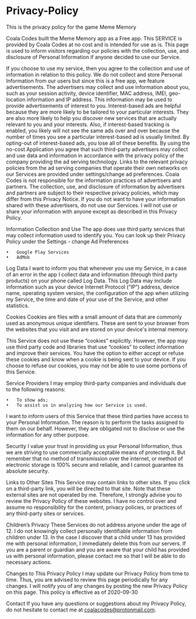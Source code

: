 # Privacy-Policy
This is the privacy policy for the game Meme Memory

Coala Codes built the Meme Memory app as a Free app. 
This SERVICE is provided by Coala Codes at no cost and is intended for use as is. 
This page is used to inform visitors regarding our policies with the collection, use, and disclosure of Personal Information if anyone decided to use our Service. 

If you choose to use my service, then you agree to the collection and use of information in relation to this policy. We do not collect and store Personal Information from our users but since this is a free app, we feature advertisements. The advertisers may collect and use information about you, such as your session activity, device identifier, MAC address, IMEI, geo-location information and IP address. This information may be used to provide advertisements of interest to you. Interest-based ads are helpful because they are more likely to be tailored to your particular interests. They are also more likely to help you discover new services that are actually relevant to you and your interests. Also, if interest-based tracking is enabled, you likely will not see the same ads over and over because the number of times you see a particular interest-based ad is usually limited. By opting-out of interest-based ads, you lose all of these benefits.
By using the no-cost Application you agree that such third-party advertisers may collect and use data and information in accordance with the privacy policy of the company providing the ad serving technology. Links to the relevant privacy policies from the ad serving companies that operate their own networks on our Services are provided under settings/change ad preferences. Coala Codes is not responsible for the information practices of advertisers and partners. The collection, use, and disclosure of information by advertisers and partners are subject to their respective privacy policies, which may differ from this Privacy Notice. If you do not want to have your information shared with these advertisers, do not use our Services.
I will not use or share your information with anyone except as described in this Privacy Policy. 

Information Collection and Use
The app does use third party services that may collect information used to identify you. 
You can look up their Privacy Policy under the Settings - change Ad Preferences 

	•	Google Play Services
	•	AdMob

Log Data
I want to inform you that whenever you use my Service, in a case of an error in the app I collect data and information (through third party products) on your phone called Log Data. This Log Data may include information such as your device Internet Protocol (“IP”) address, device name, operating system version, the configuration of the app when utilizing my Service, the time and date of your use of the Service, and other statistics. 

Cookies
Cookies are files with a small amount of data that are commonly used as anonymous unique identifiers. These are sent to your browser from the websites that you visit and are stored on your device's internal memory. 

This Service does not use these “cookies” explicitly. However, the app may use third party code and libraries that use “cookies” to collect information and improve their services. You have the option to either accept or refuse these cookies and know when a cookie is being sent to your device. If you choose to refuse our cookies, you may not be able to use some portions of this Service. 

Service Providers
I may employ third-party companies and individuals due to the following reasons: 

	•	To show ads;
	•	To assist us in analyzing how our Service is used.

I want to inform users of this Service that these third parties have access to your Personal Information. The reason is to perform the tasks assigned to them on our behalf. However, they are obligated not to disclose or use the information for any other purpose. 

Security
I value your trust in providing us your Personal Information, thus we are striving to use commercially acceptable means of protecting it. But remember that no method of transmission over the internet, or method of electronic storage is 100% secure and reliable, and I cannot guarantee its absolute security. 


Links to Other Sites
This Service may contain links to other sites. If you click on a third-party link, you will be directed to that site. Note that these external sites are not operated by me. Therefore, I strongly advise you to review the Privacy Policy of these websites. I have no control over and assume no responsibility for the content, privacy policies, or practices of any third-party sites or services. 

Children’s Privacy
These Services do not address anyone under the age of 12. I do not knowingly collect personally identifiable information from children under 13. In the case I discover that a child under 13 has provided me with personal information, I immediately delete this from our servers. If you are a parent or guardian and you are aware that your child has provided us with personal information, please contact me so that I will be able to do necessary actions. 

Changes to This Privacy Policy
I may update our Privacy Policy from time to time. Thus, you are advised to review this page periodically for any changes. I will notify you of any changes by posting the new Privacy Policy on this page. 
This policy is effective as of 2020-09-30

Contact
If you have any questions or suggestions about my Privacy Policy, do not hesitate to contact me at coalacodes@protonmail.com. 
